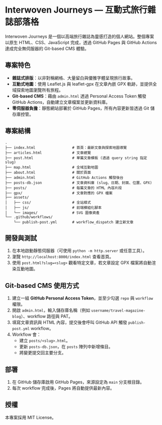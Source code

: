 # Interwoven Journeys — 互動式旅行雜誌部落格

Interwoven Journeys 是一個以高端旅行雜誌為靈感打造的個人網站。整個專案以原生 HTML、CSS、JavaScript 完成，透過 GitHub Pages 與 GitHub Actions 達成完全無伺服器的 Git-based CMS 體驗。

## 專案特色

- **雜誌式排版**：以非對稱網格、大量留白與優雅字體呈現旅行故事。
- **互動式地圖**：使用 Leaflet.js 與 leaflet-gpx 在文章內嵌 GPX 軌跡，並提供全域探索地圖瀏覽所有旅程。
- **Git-based CMS**：藉由 `admin.html` 透過 Personal Access Token 觸發 GitHub Actions，自動建立文章檔案並更新資料庫。
- **零伺服器負擔**：靜態網站部署於 GitHub Pages，所有內容更新皆透過 Git 儲存庫控管。

## 專案結構

```
.
├── index.html                 # 首頁：最新文章與探索地圖導覽
├── articles.html              # 文章總覽
├── post.html                  # 單篇文章模板 (透過 query string 指定 slug)
├── map.html                   # 全域互動地圖
├── about.html                 # 關於頁面
├── admin.html                 # GitHub Actions 觸發後台
├── posts-db.json              # 文章資料庫 (slug、日期、封面、位置、GPX)
├── posts/                     # 每篇文章的 HTML 內容片段
├── gpx/                       # 文章對應的 GPX 檔案
├── assets/
│   ├── css/                   # 全站樣式
│   ├── js/                    # 前端模組化腳本
│   └── images/                # SVG 圖像資產
└── .github/workflows/
    └── publish-post.yml       # workflow_dispatch 建立新文章
```

## 開發與測試

1. 在本地啟動靜態伺服器（可使用 `python -m http.server` 或任意工具）。
2. 瀏覽 `http://localhost:8000/index.html` 查看首頁。
3. 使用 `post.html?slug=<slug>` 觀看特定文章，若文章設定 GPX 檔案將自動渲染互動地圖。

## Git-based CMS 使用方式

1. 建立一組 **GitHub Personal Access Token**，並至少勾選 `repo` 與 `workflow` 權限。
2. 開啟 `admin.html`，輸入儲存庫名稱（例如 `username/travel-magazine-blog`）、workflow 路徑與 PAT。
3. 填寫文章資訊與 HTML 內容，提交後會呼叫 GitHub API 觸發 `publish-post.yml` workflow。
4. Workflow 會：
   - 建立 `posts/<slug>.html`。
   - 更新 `posts-db.json`，在 `posts` 陣列中新增條目。
   - 將變更提交回主要分支。

## 部署

1. 在 GitHub 儲存庫啟用 GitHub Pages，來源設定為 `main` 分支根目錄。
2. 每次 workflow 完成後，Pages 將自動提供最新內容。

## 授權

本專案採用 MIT License。
